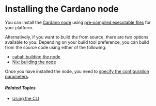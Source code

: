 # Installing the Cardano node #

You can install the [Cardano node](https://docs.cardano.org/en/latest/explainers/getting-started-with-cardano/cardano-nodes.html) using [pre-compiled executable files](https://github.com/input-output-hk/cardano-node#linux-executable) for your platform. 

Alternatively, if you want to build the from source, there are two options available to you. Depending on your build tool preference, you can build from the source code using either of the following: 
- [cabal: building the node](https://github.com/input-output-hk/cardano-node/blob/master/doc/getting-started/install.md/)
- [Nix: building the node](https://github.com/input-output-hk/cardano-node/blob/master/doc/getting-started/building-the-node-using-nix.md/)

Once you have installed the node, you need to [specify the configuration parameters](https://github.com/input-output-hk/cardano-node/blob/master/doc/getting-started/understanding-config-files.md/).

#### *Related Topics*
- [Using the CLI](<install/use-cli.md>)
